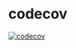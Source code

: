 # codecov

[![codecov](https://codecov.io/gh/ben-willenbring/codecov/branch/main/graph/badge.svg?token=4LQ6DFNLFH)](https://codecov.io/gh/ben-willenbring/codecov)
